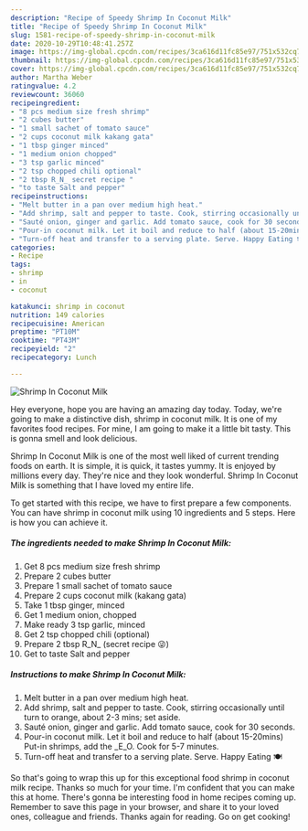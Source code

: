 ```yaml
---
description: "Recipe of Speedy Shrimp In Coconut Milk"
title: "Recipe of Speedy Shrimp In Coconut Milk"
slug: 1581-recipe-of-speedy-shrimp-in-coconut-milk
date: 2020-10-29T10:48:41.257Z
image: https://img-global.cpcdn.com/recipes/3ca616d11fc85e97/751x532cq70/shrimp-in-coconut-milk-recipe-main-photo.jpg
thumbnail: https://img-global.cpcdn.com/recipes/3ca616d11fc85e97/751x532cq70/shrimp-in-coconut-milk-recipe-main-photo.jpg
cover: https://img-global.cpcdn.com/recipes/3ca616d11fc85e97/751x532cq70/shrimp-in-coconut-milk-recipe-main-photo.jpg
author: Martha Weber
ratingvalue: 4.2
reviewcount: 36060
recipeingredient:
- "8 pcs medium size fresh shrimp"
- "2 cubes butter"
- "1 small sachet of tomato sauce"
- "2 cups coconut milk kakang gata"
- "1 tbsp ginger minced"
- "1 medium onion chopped"
- "3 tsp garlic minced"
- "2 tsp chopped chili optional"
- "2 tbsp R_N_ secret recipe "
- "to taste Salt and pepper"
recipeinstructions:
- "Melt butter in a pan over medium high heat."
- "Add shrimp, salt and pepper to taste. Cook, stirring occasionally until turn to orange, about 2-3 mins; set aside."
- "Sauté onion, ginger and garlic. Add tomato sauce, cook for 30 seconds."
- "Pour-in coconut milk. Let it boil and reduce to half (about 15-20mins) Put-in shrimps, add the _E_O. Cook for 5-7 minutes."
- "Turn-off heat and transfer to a serving plate. Serve. Happy Eating 🍽"
categories:
- Recipe
tags:
- shrimp
- in
- coconut

katakunci: shrimp in coconut 
nutrition: 149 calories
recipecuisine: American
preptime: "PT10M"
cooktime: "PT43M"
recipeyield: "2"
recipecategory: Lunch

---
```



![Shrimp In Coconut Milk](https://img-global.cpcdn.com/recipes/3ca616d11fc85e97/751x532cq70/shrimp-in-coconut-milk-recipe-main-photo.jpg)

Hey everyone, hope you are having an amazing day today. Today, we're going to make a distinctive dish, shrimp in coconut milk. It is one of my favorites food recipes. For mine, I am going to make it a little bit tasty. This is gonna smell and look delicious.

Shrimp In Coconut Milk is one of the most well liked of current trending foods on earth. It is simple, it is quick, it tastes yummy. It is enjoyed by millions every day. They're nice and they look wonderful. Shrimp In Coconut Milk is something that I have loved my entire life.




To get started with this recipe, we have to first prepare a few components. You can have shrimp in coconut milk using 10 ingredients and 5 steps. Here is how you can achieve it.

<!--inarticleads1-->

##### The ingredients needed to make Shrimp In Coconut Milk:

1. Get 8 pcs medium size fresh shrimp
1. Prepare 2 cubes butter
1. Prepare 1 small sachet of tomato sauce
1. Prepare 2 cups coconut milk (kakang gata)
1. Take 1 tbsp ginger, minced
1. Get 1 medium onion, chopped
1. Make ready 3 tsp garlic, minced
1. Get 2 tsp chopped chili (optional)
1. Prepare 2 tbsp R_N_ (secret recipe 😜)
1. Get to taste Salt and pepper




<!--inarticleads2-->

##### Instructions to make Shrimp In Coconut Milk:

1. Melt butter in a pan over medium high heat.
1. Add shrimp, salt and pepper to taste. Cook, stirring occasionally until turn to orange, about 2-3 mins; set aside.
1. Sauté onion, ginger and garlic. Add tomato sauce, cook for 30 seconds.
1. Pour-in coconut milk. Let it boil and reduce to half (about 15-20mins) Put-in shrimps, add the _E_O. Cook for 5-7 minutes.
1. Turn-off heat and transfer to a serving plate. Serve. Happy Eating 🍽




So that's going to wrap this up for this exceptional food shrimp in coconut milk recipe. Thanks so much for your time. I'm confident that you can make this at home. There's gonna be interesting food in home recipes coming up. Remember to save this page in your browser, and share it to your loved ones, colleague and friends. Thanks again for reading. Go on get cooking!
